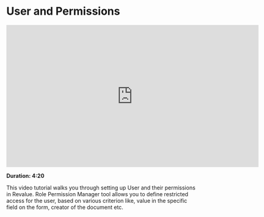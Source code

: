 # User and Permissions

<iframe width="660" height="371" src="https://www.youtube.com/embed/fnBoRhBrwR4" frameborder="0" allowfullscreen></iframe>

**Duration: 4:20**

This video tutorial walks you through setting up User and their permissions in Revalue. Role Permission Manager tool allows you to define restricted access for the user, based on various criterion like, value in the specific field on the form, creator of the document etc.
